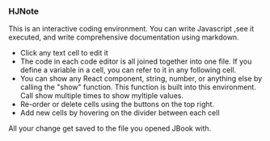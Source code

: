### HJNote

This is an interactive coding environment. You can write Javascript ,see it executed, and write comprehensive documentation using markdown.

- Click any text cell to edit it
- The code in each code editor is all joined together into one file. If you define a variable in a cell, you can refer to it in any following cell.
- You can show any React component, string, number, or anything else by calling the "show" function. This function is built into this environment. Call show multiple times to show myltiple values.
- Re-order or delete cells using the buttons on the top right.
- Add new cells by hovering on the divider between each cell

All your change get saved to the file you opened JBook with.
